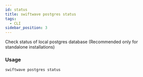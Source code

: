 ```yaml
---
id: status
title: swiftwave postgres status
tags:
  - CLI
sidebar_position: 3
---
```


Check status of local postgres database (Recommended only for standalone installations)

### Usage

```
swiftwave postgres status
```
